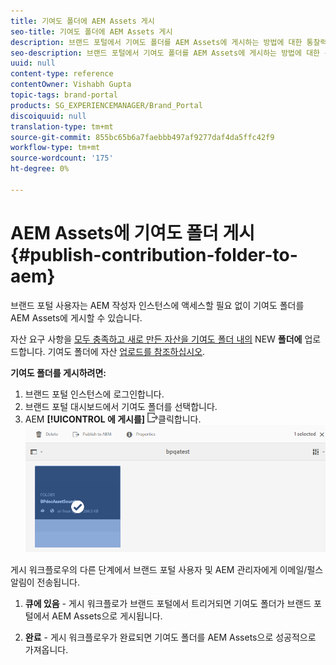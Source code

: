```yaml
---
title: 기여도 폴더에 AEM Assets 게시
seo-title: 기여도 폴더에 AEM Assets 게시
description: 브랜드 포털에서 기여도 폴더를 AEM Assets에 게시하는 방법에 대한 통찰력을 얻을 수 있습니다.
seo-description: 브랜드 포털에서 기여도 폴더를 AEM Assets에 게시하는 방법에 대한 통찰력을 얻을 수 있습니다.
uuid: null
content-type: reference
contentOwner: Vishabh Gupta
topic-tags: brand-portal
products: SG_EXPERIENCEMANAGER/Brand_Portal
discoiquuid: null
translation-type: tm+mt
source-git-commit: 855bc65b6a7faebbb497af9277daf4da5ffc42f9
workflow-type: tm+mt
source-wordcount: '175'
ht-degree: 0%

---
```



# AEM Assets에 기여도 폴더 게시 {#publish-contribution-folder-to-aem}

브랜드 포털 사용자는 AEM 작성자 인스턴스에 액세스할 필요 없이 기여도 폴더를 AEM Assets에 게시할 수 있습니다.

자산 요구 사항을 [모두 충족하고 새로 만든 자산을 기여도 폴더 내의](brand-portal-download-asset-requirements.md) NEW **폴더에** 업로드합니다. 기여도 폴더에 자산 [업로드를 참조하십시오](brand-portal-upload-assets-to-contribution-folder.md).

**기여도 폴더를 게시하려면:**

1. 브랜드 포털 인스턴스에 로그인합니다.
1. 브랜드 포털 대시보드에서 기여도 폴더를 선택합니다.
1. AEM **[!UICONTROL 에 게시를]** ![](assets/export.png)클릭합니다.
   ![](assets/publish-contribution-folder-to-aem.png)

게시 워크플로우의 다른 단계에서 브랜드 포털 사용자 및 AEM 관리자에게 이메일/펄스 알림이 전송됩니다.
1. **큐에 있음** - 게시 워크플로가 브랜드 포털에서 트리거되면 기여도 폴더가 브랜드 포털에서 AEM Assets으로 게시됩니다.

1. **완료** - 게시 워크플로우가 완료되면 기여도 폴더를 AEM Assets으로 성공적으로 가져옵니다.


